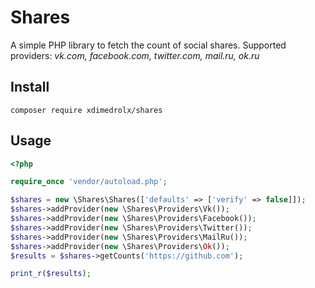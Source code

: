 # Shares

A simple PHP library to fetch the count of social shares. Supported providers: *vk.com, facebook.com, twitter.com, mail.ru, ok.ru*

## Install

```
composer require xdimedrolx/shares
```

## Usage

```php
<?php

require_once 'vendor/autoload.php';

$shares = new \Shares\Shares(['defaults' => ['verify' => false]]);
$shares->addProvider(new \Shares\Providers\Vk());
$shares->addProvider(new \Shares\Providers\Facebook());
$shares->addProvider(new \Shares\Providers\Twitter());
$shares->addProvider(new \Shares\Providers\MailRu());
$shares->addProvider(new \Shares\Providers\Ok());
$results = $shares->getCounts('https://github.com');

print_r($results);
```
